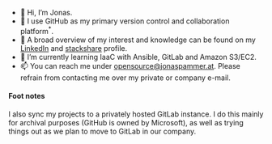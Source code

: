 <!---
PixelTutorials/PixelTutorials is a ✨ special ✨ repository because its `README.md` (this file) appears on your GitHub profile.
You can click the Preview link to take a look at your changes.
--->

- 👋 Hi, I’m Jonas. 
- 🤝 I use GitHub as my primary version control and collaboration platform<sup>*</sup>.
- 👀 A broad overview of my interest and knowledge 
     can be found on my 
     [LinkedIn](https://www.linkedin.com/in/jonas-pammer-2b340a1aa) and 
     [stackshare](https://stackshare.io/privat/my-stack) profile.
- 🌱 I’m currently learning IaaC with Ansible, GitLab and Amazon S3/EC2.
- 📫 You can reach me under [opensource@jonaspammer.at](mailto:opensource@jonaspammer.at). Please refrain from contacting me over my private or company e-mail.

#### Foot notes
I also sync my projects to a privately hosted GitLab instance.
I do this mainly for archival purposes (GitHub is owned by Microsoft), as well as trying things out as we plan to move to GitLab in our company.
